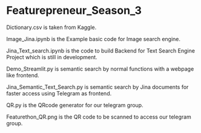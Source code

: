 # Featurepreneur_Season_3

Dictionary.csv is taken from Kaggle.

Image_Jina.ipynb is the Example basic code for Image search engine.

Jina_Text_search.ipynb is the code to build Backend for Text Search Engine Project which is still in development.

Demo_Streamlit.py is semantic search by normal functions with a webpage like frontend.

Jina_Semantic_Text_Search.py is semantic search by Jina documents for faster access using Telegram as frontend.

QR.py is the QRcode generator for our telegram group.

Featurethon_QR.png is the QR code to be scanned to access our telegram group.

